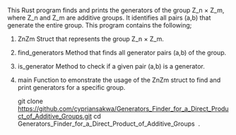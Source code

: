 This Rust program finds and prints the generators of the group Z_n × Z_m, where Z_n and Z_m are additive groups.
It identifies all pairs (a,b) that generate the entire group.
This program contains the following;
1. ZnZm Struct that represents the group Z_n × Z_m.
2. find_generators Method that finds all generator pairs (a,b) of the group.
3. is_generator Method to check if a given pair (a,b) is a generator.
4. main Function to emonstrate the usage of the ZnZm struct to find and print generators for a specific group.


   git clone https://github.com/cypriansakwa/Generators_Finder_for_a_Direct_Product_of_Additive_Groups.git
   cd Generators_Finder_for_a_Direct_Product_of_Additive_Groups
​
 .
